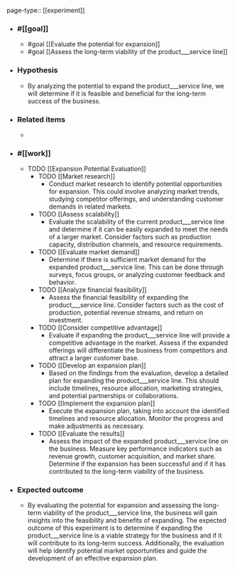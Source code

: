 page-type:: [[experiment]]



  - ### #[[goal]]
    - #goal [[Evaluate the potential for expansion]]
    - #goal [[Assess the long-term viability of the product___service line]]
  - ### Hypothesis
    - By analyzing the potential to expand the product___service line, we will determine if it is feasible and beneficial for the long-term success of the business.
  - ### Related items
    - 
  - ### #[[work]]
    - TODO [[Expansion Potential Evaluation]]
      - TODO [[Market research]]
        - Conduct market research to identify potential opportunities for expansion. This could involve analyzing market trends, studying competitor offerings, and understanding customer demands in related markets.
      - TODO [[Assess scalability]]
        - Evaluate the scalability of the current product___service line and determine if it can be easily expanded to meet the needs of a larger market. Consider factors such as production capacity, distribution channels, and resource requirements.
      - TODO [[Evaluate market demand]]
        - Determine if there is sufficient market demand for the expanded product___service line. This can be done through surveys, focus groups, or analyzing customer feedback and behavior.
      - TODO [[Analyze financial feasibility]]
        - Assess the financial feasibility of expanding the product___service line. Consider factors such as the cost of production, potential revenue streams, and return on investment.
      - TODO [[Consider competitive advantage]]
        - Evaluate if expanding the product___service line will provide a competitive advantage in the market. Assess if the expanded offerings will differentiate the business from competitors and attract a larger customer base.
      - TODO [[Develop an expansion plan]]
        - Based on the findings from the evaluation, develop a detailed plan for expanding the product___service line. This should include timelines, resource allocation, marketing strategies, and potential partnerships or collaborations.
      - TODO [[Implement the expansion plan]]
        - Execute the expansion plan, taking into account the identified timelines and resource allocation. Monitor the progress and make adjustments as necessary.
      - TODO [[Evaluate the results]]
        - Assess the impact of the expanded product___service line on the business. Measure key performance indicators such as revenue growth, customer acquisition, and market share. Determine if the expansion has been successful and if it has contributed to the long-term viability of the business.
  - ### Expected outcome
    - By evaluating the potential for expansion and assessing the long-term viability of the product___service line, the business will gain insights into the feasibility and benefits of expanding. The expected outcome of this experiment is to determine if expanding the product___service line is a viable strategy for the business and if it will contribute to its long-term success. Additionally, the evaluation will help identify potential market opportunities and guide the development of an effective expansion plan.


